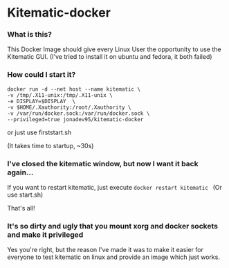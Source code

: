 # Kitematic-docker

### What is this?

This Docker Image should give every Linux User the opportunity to use the Kitematic GUI.
(I've tried to install it on ubuntu and fedora, it both failed)

### How could I start it?

    docker run -d --net host --name kitematic \
    -v /tmp/.X11-unix:/tmp/.X11-unix \
    -e DISPLAY=$DISPLAY  \
    -v $HOME/.Xauthority:/root/.Xauthority \
    -v /var/run/docker.sock:/var/run/docker.sock \
    --privileged=true jonadev95/kitematic-docker

or just use firststart.sh

(It takes time to startup, ~30s)


### I've closed the kitematic window, but now I want it back again... 


If you want to restart kitematic, just execute ```docker restart kitematic ``` (Or use start.sh)

That's all!

### It's so dirty and ugly that you mount xorg and docker sockets and make it privileged

Yes you're right, but the reason I've made it was to make it easier for everyone to test kitematic on linux and provide an image which just works.
